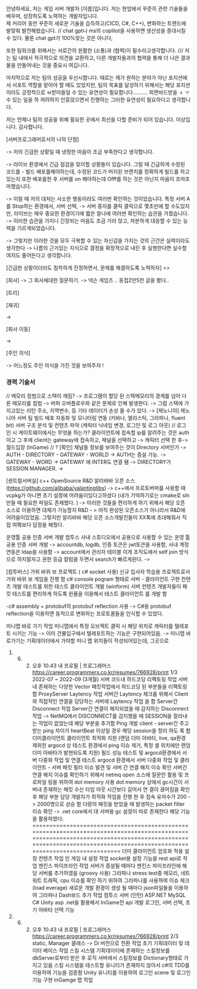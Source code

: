 안녕하세요, 저는 게임 서버 개발자 [이름]입니다.
저는 현업에서 꾸준히 관련 기술들을 배우며, 성장하도록 노력하는 개발자입니다.  
제 커리어 동안 꾸준히 새로운 기술을 습득하고(CICD, C#, C++), 변화하는 트렌드에 발맞춰 발전해왔습니다.   // chat gpt나 ms의 coplilot을 사용하면 생산성을 증대시킬 수 있다. 물론 chat gpt가 100%맞는 것은 아니다, 

또한 팀워크를 위해서는 서로간의 원활한 (소통)과 (협력)이 필수라고생각합니다. /// 
저는 팀 내에서 적극적으로 의견을 교환하고, 다른 개발자들과의 협력을 통해 더 나은 결과물을 만들어내는 것을 중요시 여깁니다.

마지막으로  저는 팀의 성공을 우선시합니다. 때로는 제가 원하는 분야가 아닌 포지션에서 서포트 역할을 맡아야 할 때도 있었지만, 팀의 목표를 달성하기 위해서는 해당 포지션이라도 긍정적으로 ㅂ받아들일 수 있는 유연성이 필요합니다.......... 외면바드받을 ㅅ ㅜ수 있는 일을 하 꺼려하지 안흥않으면서 진행하는 그러한 유연성이 필요하다고 생각합니다. 

저는 언제나 팀의 성공을 위해 필요한 곳에서 최선을 다할 준비가 되어 있습니다.
이상입니다. 감사합니다.


[서버프로그래머로서의 나의 단점]

-> 저의 긴급한 상황일 때 냉정한 마음이 조금 부족한다고 생각합니다. 

-> 라이브 환경에서 긴급 점검을 맞이할 상황들이 있습니다. 그럴 때 긴급하게 수정된 코드를 - 빌드 배포를해야하는데, 수정된 코드가 머지된 브랜치를 정확하게 빌드를 하고있는지 또한 배포를한 후 서버를 on 해야하는데 Offf를 하는 것은 아닌지 마음이 조마조마했습니다. 

-> 이럴 때 저의 대처는 사소한 행동이라도 여러번 확인하는 것이었습니다. 특정 서버 A를 Stop하는 환경에서, 서버 선택, -> 서버 중지를 클릭 클릭으로 몇초만에 할 수도있지만, 라이브는 매우 중요한 환경이기에 짧은 찰나에 여러번 확인하는 습관을 가졌습니다. 
-> 이러한 습관을 가지니 긴장되는 마음도 조금 가라 앉고, 차분하게 대응할 수 있는 능력을 기르게되었습니다.

-> 그렇지만 이러한 것을 모두 극복할 수 있는 자신감을 가지는 것의 근간은 실력이라도 생각한다 -> 나름의 근거있는 지식으로 결정을 확정적으로 내린 후 실행한다면 실수할 여지도 줄어든다고 생각합니다. 



[긴급한 상황이더라도 침착하게 진정하면서, 문제를 해결하도록 노력하자]
=> 



[회사]
-> 그 회사에대한 질문하기. 
-> 넥슨 게임즈 .. 동접2만5천 글을 봤다.. 

[트리]

[재귀]

-> 

[회사 이동]

-> 

[주인 의식]

-> 어느정도 주인 의식을 가진 것을 보여주자 ! 



### 경력 기술서 
// 메모리 침범으로 스택이 깨짐?
    -> 프로그램이 할당 된 스택메모리의 경계를 넘어 다른 메모리를 침범 -> 버퍼 오버플로우와 같은 문제로 인해 발생한다. -> 그럼 스택에 가지고있는 리턴 주소, 지역변수, 등 기타 데이터가 손상 올 수가 있다. 
    -> 
[제노니아]
제노니아 서버 팀 빌드 배포 자동화 및 모니터링 연동 (키바나, 엘라스틱, 그라파나, fluent bit)
서버 구조 분석 및 컨텐츠 파악 (캐릭터 닉네임 변경, 로그인 및 로그 아웃) // 로그인 시 게이트웨이에서는 무엇을 하는가? 클라이언트에 접속할 ip를 알려주는 것은 auth이고 그 후에 client는 gateway에 접속하고, 채널을 선택하고 -> 캐릭터 선택 한 후-> 월드입장 (InGame)
// ? [확인] 채널들 정보를 보여주는 것이 Directory 서버인가 
        -> AUTH - DIRECTORY - GATEWAY - WORLD 
        -> AUTH는 증설 가능.
        -> GATEWAY - WORD 
        -> GATEWAY 에 INTER도 연결 됌 
        -> DIRECTORY가 SESSION MANAGER. 
        -> 

[센트럴서버실]
c++ OpenSource R&D
알리바바 오픈 소스 (https://github.com/alibaba/yalantinglibs)
        -> c++에서 프로토버퍼를 사용할 때 vcpkg가 아니면 초기 설정에 어려움이있다고하셨다 (내가 기억하기로는 cmake로 sln만들 때 필요한 파일도 존재했다. )
        -> 이러한 것들을 편리하게 하기 위해서 해당 오픈 소스로 이용하면 대체가 가능할지 R&D
        - > 아직 완성된 오픈소스가 아니라서 R&D에 어려움이있었음. 그렇지만 알리바바 해당 오픈 소스개발진들이 XX톡에 초대해줘서 직접 여쭤보다 답장을 해줬다. 
  
운영툴 공용 인증 서버 개발
컴투스 사내 스튜디오에서 공용으로 사용할 수 있는 운영 툴 공용 인증 서버 개발
        -> accountdb, logdb, 인증 토큰은 jwt토큰을 사용함, 사내 계정 연동은 ldap을 사용함 
        -> account에서 관리자 테이블 이게 조직도에서 self join 방식으로 하지말자고 권한 등급 칼럼을 두면서 search가 빠르게된다. 
        -> 

[컴투버스]
가위 바위 보 프로젝트 ( c# socket 사용)
신규 입사자 학습용 프로젝트로서 가위 바위 보 게임을 진행 함
c# console pogram 형태로 서버 - 클라이언트 구현
컨텐츠 개발 테스트를 위한 테스트 클라이언트 개발 (winform)
서버 컨텐츠 개발자들이 패킷 테스트를 편리하게 하도록 윈폼을 이용해서 테스트 클라이언트
를 개발 함

-c# assembly + protobuf의 protobuf reflection 사용
            -> C#용 protobuf reflection을 이용하면 동적으로 변화하는 프로토콜들을 인식할 수 있었다.

미니맵 바로 가기 작업
미니맵에서 특정 오브젝트 클릭 시 해당 위치로 캐릭터를 텔레포트 시키는 기능
        -> 이미 건물입구에서 텔레포트하는 기능은 구현되어있음. 
        -> 미니맵 바로가기는 기획데이터에서 가야할 미니 맵 위치들이 작성되어있는데, 그곳으로 
1.  6. 2. 오후 10:43 내 프로필 | 프로그래머스
https://career.programmers.co.kr/resumes/766928/print 1/3
2022-07 ~ 2022-09
(3개월)
서버 코드내 하드코딩 리팩토링 작업
서버내 존재하는 다양한 Vector 패킷작업에서 하드코딩 된 부분들을 리팩토링 함
ProxyServer Laytency 작업
서버간 Laytency 체크를 위해서 Client와 직접적인 연결을 담당하는 서버에 Laytency 작업
을 함
Server간 Disconnect 작업
Server간 연결이 해지되었을 때 감지하는 Disconnect 작업
    -> NetMQ에서 DISCONNECT를 감지했을 때 SESSION을 잘라내는 작업이 없었는데 해당 부분을 추가함
Ping 개발
client - server간 주고 받는 ping 차이가 heartBeat 이상일 경우 해당 session을 정리 하도
록 함
더미클라이언트
클라이언트 최적화 지원 (랜덤 더미 아바타, live, qa환경 제외한 argocd 상 테스트 환경에서
ping 이슈 제거, 특정 셀 위치에만 랜덤 더미 아바타가 발현되도록 지원)
필드 성능 테스트 및 argocd환경에서 서버 다중화 작업 및 연결 테스트
argocd 환경에서 서버 다중화 작업 및
클라이언트 - 서버 패킷 필터 이슈 발견 및 서버 간 연결 해지 이슈 확인
서버간 연결 해지 이슈를 확인하기 위해서 netmq open 소스에 질문란 활용 및 프로파일
링을 위하여 dot memory 사용
dot memory 상에서 gc시간이 서버내 존재하는 패킷 수신 타임 아웃 시간보다 길어서 연
결이 끊어짐을 확인 후 해당 부분 담당 개발자가 최적화 작업을 진행 한 후 접속 유저수가
200 -> 2000명으로 상승 함
다량의 패킷을 받았을 때 발생하는 packet filter 이슈 확인 
-> .net core에서 대 서버용 gc 설정이 따로 존재한다 해당 기능을 활용하였다. 
==================================================================================================================================================================================================================
더미 클라이언트 암호화 적용
설정 컨텐츠 작업
인 게임 내 설정 작업
socket용 설정 기능을 rest api로 작업
젠킨스 파이프라인 작업
서버가 증설될 때마다 젠킨스 파이프라인에 해당 서버를 추가하였음 (groovy 사용)
그라파나
stress test중 메모리, 네트워트 트래픽, cpu 이슈를 확인 하기 위하여 그라파나를 사용하여
이슈 체크 (load everage)
새로운 개발 환경이 생성 될 때마다 json파일들을 이용하여 그라파나 Dash보드 추가 작업
컴투스
서버 (인턴)
ASP.NET MySQL C# Unity
asp .net을 활용해서 InGame전 api 개발
로그인, 서버 선택, 초기 아바타 선택 기능
1.  6. 2. 오후 10:43 내 프로필 | 프로그래머스
https://career.programmers.co.kr/resumes/766928/print 2/3
static, Manager 클래스 -> Di 버전으로 전환 작업
초기 기획데이터 및 데이터 베이스 작업
스킬 시스템
기획데이터에 존재하는 스킬정보를 dbServer로부터 받은 후 로직 서버에서 스킬정보를
Dictionary형태로 가지고 있음
스킬 시스템을 테스트할 유니티가 존재하지 않아서 c#의 TDD를 이용하여 기능을 검증함
Unity
유니티를 이용하여 로그인 scene 및 로그인 기능 구현
InGamge 맵 작업